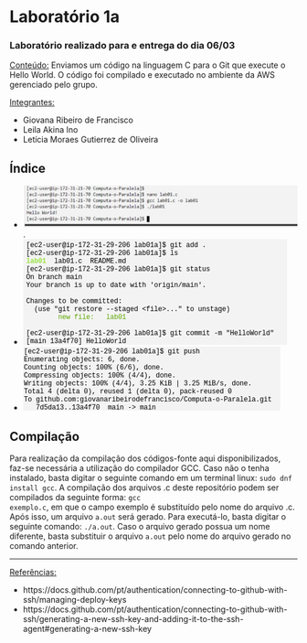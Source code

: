 <h1>Laboratório 1a</h1>

<h3>Laboratório realizado para e entrega do dia 06/03</h3>

<ins>Conteúdo:</ins> Enviamos um código na linguagem C para o Git que execute o Hello World. O código foi compilado e executado no ambiente da AWS gerenciado pelo grupo.

<ins>Integrantes:</ins>
- Giovana Ribeiro de Francisco
- Leila Akina Ino
- Letícia Moraes Gutierrez de Oliveira

<h2>Índice</h2>

<ul>
<li><img src = "https://github.com/giovanaribeirodefrancisco/Computa-o-Paralela/blob/main/src/Imagem%20Hello%20World.png" alt = "Gcc do código "Hello, world!"">.</li>
<li><img src = "https://github.com/giovanaribeirodefrancisco/Computa-o-Paralela/blob/main/src/git_add_commit.png" alt = "Screenshot do processo de add e commit do arquivo teste.c para este repositório github."></li>
<li><img src = "https://github.com/giovanaribeirodefrancisco/Computa-o-Paralela/blob/main/src/git_push.png" alt = "Screenshot do processo de push do arquivo teste.c para este repositório github."></li>
</ul>

<h2>Compilação</h2>

Para realização da compilação dos códigos-fonte aqui disponibilizados, faz-se necessária a utilização do compilador GCC. Caso não o tenha instalado, basta digitar o seguinte comando em um terminal linux: <code>sudo dnf install gcc</code>. A compilação dos arquivos .c deste repositório podem ser compilados da seguinte forma: <code>gcc exemplo.c</code>, em que o campo exemplo é substituído pelo nome do arquivo .c. Após isso, um arquivo <code>a.out</code> será gerado. Para executá-lo, basta digitar o seguinte comando: <code>./a.out</code>. Caso o arquivo gerado possua um nome diferente, basta substituir o arquivo <code>a.out</code> pelo nome do arquivo gerado no comando anterior.

<hr>
<ins>Referências:</ins>
<ul>
<li>https://docs.github.com/pt/authentication/connecting-to-github-with-ssh/managing-deploy-keys</li>
<li>https://docs.github.com/pt/authentication/connecting-to-github-with-ssh/generating-a-new-ssh-key-and-adding-it-to-the-ssh-agent#generating-a-new-ssh-key</li>
</ul>
